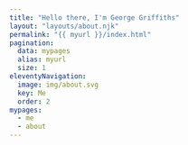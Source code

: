 ```yaml
---
title: "Hello there, I'm George Griffiths"
layout: "layouts/about.njk"
permalink: "{{ myurl }}/index.html"
pagination:
  data: mypages
  alias: myurl
  size: 1
eleventyNavigation:
  image: img/about.svg
  key: Me
  order: 2
mypages:
  - me
  - about
---
```

